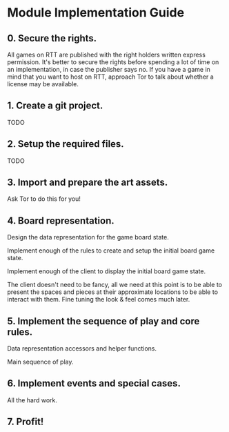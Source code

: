 # Module Implementation Guide

## 0. Secure the rights.

All games on RTT are published with the right holders written express permission.
It's better to secure the rights before spending a lot of time on an implementation,
in case the publisher says no.
If you have a game in mind that you want to host on RTT, approach Tor to talk
about whether a license may be available.

## 1. Create a git project.

TODO

## 2. Setup the required files.

TODO

## 3. Import and prepare the art assets.

Ask Tor to do this for you!

## 4. Board representation.

Design the data representation for the game board state.

Implement enough of the rules to create and setup the initial board game state.

Implement enough of the client to display the initial board game state.

The client doesn't need to be fancy, all we need at this point is to be able to
present the spaces and pieces at their approximate locations to be able to interact with them.
Fine tuning the look & feel comes much later.

## 5. Implement the sequence of play and core rules.

Data representation accessors and helper functions.

Main sequence of play.

## 6. Implement events and special cases.

All the hard work.

## 7. Profit!
